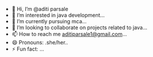 - 👋 Hi, I’m @aditi parsale
- 👀 I’m interested in java development...
- 🌱 I’m currently pursuing mca...
- 💞️ I’m looking to collaborate on projects related to java...
- 📫 How to reach me aditiparsale1@gmail.com...
- 😄 Pronouns: .she/her..
- ⚡ Fun fact: ...

<!---
aditi2345-adi/aditi2345-adi is a ✨ special ✨ repository because its `README.md` (this file) appears on your GitHub profile.
You can click the Preview link to take a look at your changes.
-

